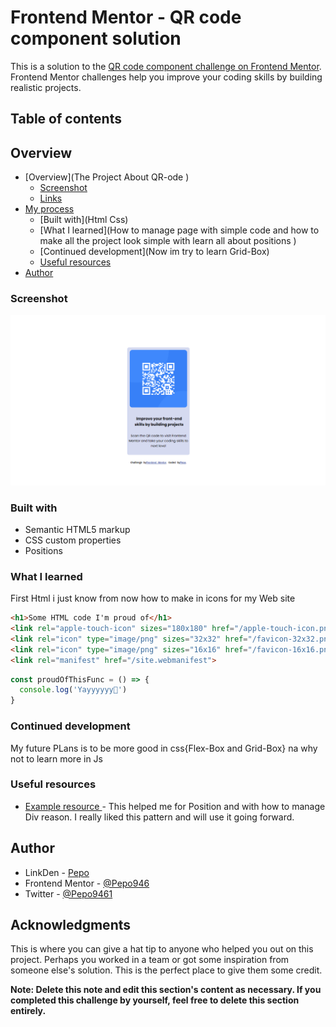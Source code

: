 # Frontend Mentor - QR code component solution

This is a solution to the [QR code component challenge on Frontend Mentor](https://www.frontendmentor.io/challenges/qr-code-component-iux_sIO_H). Frontend Mentor challenges help you improve your coding skills by building realistic projects. 

## Table of contents
## Overview
- [Overview](The Project About QR-ode )
  - [Screenshot](./images/Screenshot%202023-08-29%20194054.png)
  - [Links](https://github.com/Pepo946/QR-code.git)
- [My process](#my-process)
  - [Built with](Html Css)
  - [What I learned](How to manage page with simple code and how to make all the project look simple with learn all about positions  )
  - [Continued development](Now im try to learn Grid-Box)
  - [Useful resources](https://www.tutorialrepublic.com/css-tutorial/)
- [Author](Pepo)

### Screenshot

![Design Preview](./images/Screenshot%202023-08-29%20194054.png)


### Built with

- Semantic HTML5 markup
- CSS custom properties
- Positions


### What I learned

First Html i just know from now how to make in icons for my Web site 

```html
<h1>Some HTML code I'm proud of</h1>
<link rel="apple-touch-icon" sizes="180x180" href="/apple-touch-icon.png">
<link rel="icon" type="image/png" sizes="32x32" href="/favicon-32x32.png">
<link rel="icon" type="image/png" sizes="16x16" href="/favicon-16x16.png">
<link rel="manifest" href="/site.webmanifest">
```
```js
const proudOfThisFunc = () => {
  console.log('Yayyyyyy🎉')
}
```


### Continued development

My future PLans is to be more good in css{Flex-Box and Grid-Box}
na why not to learn more in Js


### Useful resources

- [Example resource ](https://www.tutorialrepublic.com/css-tutorial/) - This helped me for Position and with how to manage Div  reason. I really liked this pattern and will use it going forward.


## Author

- LinkDen - [Pepo](https://www.linkedin.com/in/mohamed-gandoul-53a5ba258/)
- Frontend Mentor - [@Pepo946](https://www.frontendmentor.io/profile/Pepo946)
- Twitter - [@Pepo9461](https://www.twitter.com/yourusername)

## Acknowledgments

This is where you can give a hat tip to anyone who helped you out on this project. Perhaps you worked in a team or got some inspiration from someone else's solution. This is the perfect place to give them some credit.

**Note: Delete this note and edit this section's content as necessary. If you completed this challenge by yourself, feel free to delete this section entirely.**
